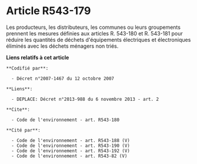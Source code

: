 # Article R543-179

Les producteurs, les distributeurs, les communes ou leurs groupements prennent les mesures définies aux articles R. 543-180
et R. 543-181 pour réduire les quantités de déchets d'équipements électriques et électroniques éliminés avec les déchets
ménagers non triés.

**Liens relatifs à cet article**

	**Codifié par**:

	  - Décret n°2007-1467 du 12 octobre 2007

	**Liens**:

	  - DEPLACE: Décret n°2013-988 du 6 novembre 2013 - art. 2

	**Cite**:

	  - Code de l'environnement - art. R543-180

	**Cité par**:

	  - Code de l'environnement - art. R543-188 (V)
	  - Code de l'environnement - art. R543-190 (V)
	  - Code de l'environnement - art. R543-192 (V)
	  - Code de l'environnement - art. R543-82 (V)
